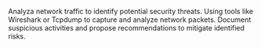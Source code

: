 Analyza network traffic to identify potential security threats. Using tools like Wireshark or Tcpdump to capture and analyze network packets. Document suspicious activities and propose recommendations to mitigate identified risks.
